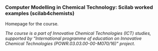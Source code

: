 ### Computer Modelling in Chemical Technology: Scilab worked examples (scilab4chemists)

Homepage for the course.

_The course is a part of Innovative Chemical Technologies (ICT) studies, supported by “International programme of education on Innovative Chemical Technologies (POWR.03.03.00-00-M070/16)" project._
